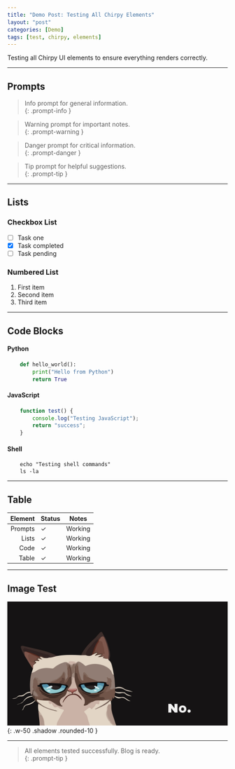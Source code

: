 ```yaml
---
title: "Demo Post: Testing All Chirpy Elements"
layout: "post"
categories: [Demo]
tags: [test, chirpy, elements]
---
```


Testing all Chirpy UI elements to ensure everything renders correctly.

---

## Prompts

> Info prompt for general information.  
{: .prompt-info }

> Warning prompt for important notes.  
{: .prompt-warning }

> Danger prompt for critical information.  
{: .prompt-danger }

> Tip prompt for helpful suggestions.  
{: .prompt-tip }

---

## Lists

### Checkbox List
- [ ] Task one
- [x] Task completed  
- [ ] Task pending

### Numbered List
1. First item
2. Second item
3. Third item

---

## Code Blocks

#### Python
```python
    def hello_world():
        print("Hello from Python")
        return True
```
#### JavaScript
```javascript
    function test() {
        console.log("Testing JavaScript");
        return "success";
    }
````
#### Shell
```shell
    echo "Testing shell commands"
    ls -la
```

---

## Table

| Element | Status | Notes        |
|--------:|--------|--------------|
| Prompts | ✓      | Working      |
| Lists   | ✓      | Working      |
| Code    | ✓      | Working      |
| Table   | ✓      | Working      |

---

## Image Test

![Demo Image](/assets/img/demo.jpg){: .w-50 .shadow .rounded-10 }

---

> All elements tested successfully. Blog is ready.  
{: .prompt-tip }